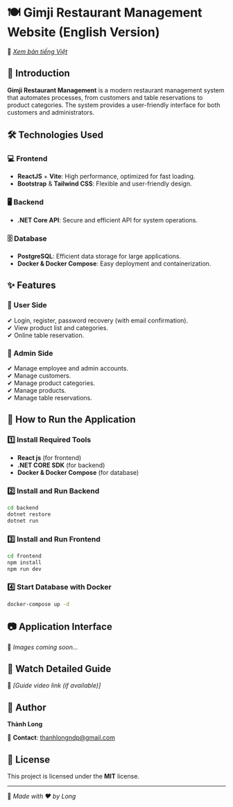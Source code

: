 # 🍽 Gimji Restaurant Management Website (English Version) 

📌 *[Xem bản tiếng Việt](README_vn.md)*
## 📌 Introduction
**Gimji Restaurant Management** is a modern restaurant management system that automates processes, from customers and table reservations to product categories. The system provides a user-friendly interface for both customers and administrators.

## 🛠️ Technologies Used
### 💻 Frontend
- **ReactJS** + **Vite**: High performance, optimized for fast loading.
- **Bootstrap** & **Tailwind CSS**: Flexible and user-friendly design.

### 🖥 Backend
- **.NET Core API**: Secure and efficient API for system operations.

### 🗄️ Database
- **PostgreSQL**: Efficient data storage for large applications.
- **Docker & Docker Compose**: Easy deployment and containerization.

## ✨ Features

### 🔹 User Side
✔ Login, register, password recovery (with email confirmation).
<br>
✔ View product list and categories.
<br>
✔ Online table reservation.

### 🔹 Admin Side
✔ Manage employee and admin accounts.
<br>
✔ Manage customers.
<br>
✔ Manage product categories.
<br>
✔ Manage products.
<br>
✔ Manage table reservations.

## 🚀 How to Run the Application
### 1️⃣ Install Required Tools
- **React js** (for frontend)
- **.NET CORE SDK** (for backend)
- **Docker & Docker Compose** (for database)

### 2️⃣ Install and Run Backend
```sh
cd backend
dotnet restore
dotnet run
```

### 3️⃣ Install and Run Frontend
```sh
cd frontend
npm install
npm run dev
```

### 4️⃣ Start Database with Docker
```sh
docker-compose up -d
```

## 📷 Application Interface
📌 *Images coming soon...*

## 🎥 Watch Detailed Guide
📌 *[Guide video link (if available)]*

## 👤 Author
**Thành Long**

📧 **Contact**: thanhlongndp@gmail.com

## 📜 License
This project is licensed under the **MIT** license.

---
🚀 *Made with ❤️ by Long*

